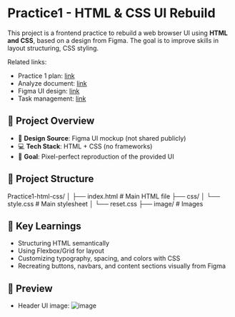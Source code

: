 # Practice1 - HTML & CSS UI Rebuild

This project is a frontend practice to rebuild a web browser UI using **HTML and CSS**, based on a design from Figma. The goal is to improve skills in layout structuring, CSS styling.

Related links:

- Practice 1 plan: [link](https://docs.google.com/document/d/1cKzNT5TnLhaKU1pSgWnpUj0zf7IM_zg2lTzc_LNLXco/edit?tab=t.5gprxxcpgfwk)
- Analyze document: [link](https://docs.google.com/document/d/1cKzNT5TnLhaKU1pSgWnpUj0zf7IM_zg2lTzc_LNLXco/edit?tab=t.gcp6co8y3cq4)
- Figma UI design: [link](https://www.figma.com/design/YEAoU3aYSzBMD94MmL00bmY7/dreamshare-website-template-areto?node-id=0-2&t=BMzzTgAEfuYN8KTm-0)
- Task management: [link](https://trello.com/b/pptVWDIg/internshiphtml-css-practice1)

## 🚀 Project Overview

- 🎨 **Design Source**: Figma UI mockup (not shared publicly)
- 💻 **Tech Stack**: HTML + CSS (no frameworks)
- 🎯 **Goal**: Pixel-perfect reproduction of the provided UI

## 📁 Project Structure

Practice1-html-css/ │ 
├── index.html # Main HTML file 
├── css/ 
│ └── style.css # Main stylesheet 
│ └── reset.css 
├── image/ # Images

## 🧠 Key Learnings

- Structuring HTML semantically
- Using Flexbox/Grid for layout
- Customizing typography, spacing, and colors with CSS
- Recreating buttons, navbars, and content sections visually from Figma

## 📸 Preview

- Header UI image:
![image](https://github.com/user-attachments/assets/425e0a29-1a85-4bc5-a289-5101148110c0)
